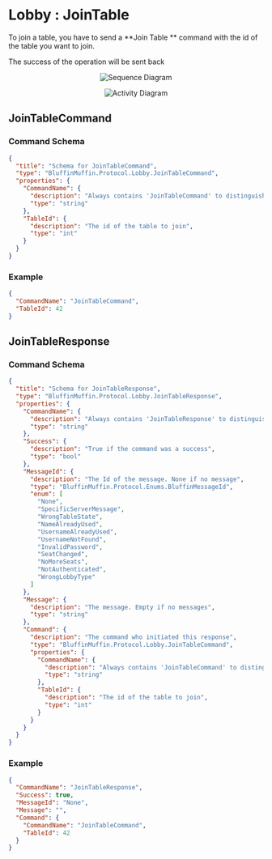 # Lobby : JoinTable

To join a table, you have to send a **Join Table ** command with the id of the table you want to join.

The success of the operation will be sent back

<p align=center><img src="https://github.com/Ericmas001/BluffinMuffin.Protocol/blob/master/Documentation/Sequences/BluffinMuffin.Protocol.Lobby.JoinTableCommand.png" alt="Sequence Diagram"></p>

<p align=center><img src="https://github.com/Ericmas001/BluffinMuffin.Protocol/blob/master/Documentation/Activities/BluffinMuffin.Protocol.Lobby.JoinTableCommand.png" alt="Activity Diagram"></p>

## JoinTableCommand

### Command Schema

```json
{
  "title": "Schema for JoinTableCommand",
  "type": "BluffinMuffin.Protocol.Lobby.JoinTableCommand",
  "properties": {
    "CommandName": {
      "description": "Always contains 'JoinTableCommand' to distinguish the command from others.",
      "type": "string"
    },
    "TableId": {
      "description": "The id of the table to join",
      "type": "int"
    }
  }
}
```

### Example

```json
{
  "CommandName": "JoinTableCommand",
  "TableId": 42
}
```

## JoinTableResponse

### Command Schema

```json
{
  "title": "Schema for JoinTableResponse",
  "type": "BluffinMuffin.Protocol.Lobby.JoinTableResponse",
  "properties": {
    "CommandName": {
      "description": "Always contains 'JoinTableResponse' to distinguish the command from others.",
      "type": "string"
    },
    "Success": {
      "description": "True if the command was a success",
      "type": "bool"
    },
    "MessageId": {
      "description": "The Id of the message. None if no message",
      "type": "BluffinMuffin.Protocol.Enums.BluffinMessageId",
      "enum": [
        "None",
        "SpecificServerMessage",
        "WrongTableState",
        "NameAlreadyUsed",
        "UsernameAlreadyUsed",
        "UsernameNotFound",
        "InvalidPassword",
        "SeatChanged",
        "NoMoreSeats",
        "NotAuthenticated",
        "WrongLobbyType"
      ]
    },
    "Message": {
      "description": "The message. Empty if no messages",
      "type": "string"
    },
    "Command": {
      "description": "The command who initiated this response",
      "type": "BluffinMuffin.Protocol.Lobby.JoinTableCommand",
      "properties": {
        "CommandName": {
          "description": "Always contains 'JoinTableCommand' to distinguish the command from others.",
          "type": "string"
        },
        "TableId": {
          "description": "The id of the table to join",
          "type": "int"
        }
      }
    }
  }
}
```

### Example

```json
{
  "CommandName": "JoinTableResponse",
  "Success": true,
  "MessageId": "None",
  "Message": "",
  "Command": {
    "CommandName": "JoinTableCommand",
    "TableId": 42
  }
}
```


